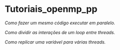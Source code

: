 # Tutoriais_openmp_pp
*Como fazer um mesmo código executar em paralelo.*

*Como dividir as interações de um loop entre threads.*

*Como replicar uma variável para várias threads.*
